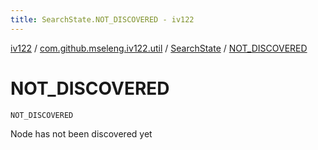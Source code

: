 ```yaml
---
title: SearchState.NOT_DISCOVERED - iv122
---
```


[iv122](../../index.md) / [com.github.mseleng.iv122.util](../index.md) / [SearchState](index.md) / [NOT_DISCOVERED](.)

# NOT_DISCOVERED

`NOT_DISCOVERED`

Node has not been discovered yet

